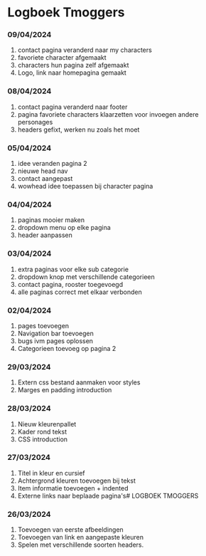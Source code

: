 # Logboek Tmoggers

### 09/04/2024
1. contact pagina veranderd naar my characters
2. favoriete character afgemaakt
3. characters hun pagina zelf afgemaakt
4. Logo, link naar homepagina gemaakt

### 08/04/2024
1. contact pagina veranderd naar footer
2. pagina favoriete characters klaarzetten voor invoegen andere personages
3. headers gefixt, werken nu zoals het moet

### 05/04/2024
1. idee veranden pagina 2
2. nieuwe head nav
3. contact aangepast
4. wowhead idee toepassen bij character pagina

### 04/04/2024
1. paginas mooier maken
2. dropdown menu op elke pagina
3. header aanpassen

### 03/04/2024
1. extra paginas voor elke sub categorie
2. dropdown knop met verschillende categorieen
3. contact pagina, rooster toegevoegd
4. alle paginas correct met elkaar verbonden

### 02/04/2024
1. pages toevoegen
2. Navigation bar toevoegen
3. bugs ivm pages oplossen
4. Categorieen toevoeg op pagina 2

### 29/03/2024
1. Extern css bestand aanmaken voor styles
2. Marges en padding introduction

### 28/03/2024
1. Nieuw kleurenpallet 
2. Kader rond tekst
3. CSS introduction

### 27/03/2024
1. Titel in kleur en cursief
2. Achtergrond kleuren toevoegen bij tekst
3. Item informatie toevoegen + indented
4. Externe links naar beplaade pagina's# LOGBOEK TMOGGERS

### 26/03/2024

1. Toevoegen van eerste afbeeldingen
2. Toevoegen van link en aangepaste kleuren
3. Spelen met verschillende soorten headers.



